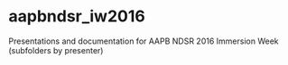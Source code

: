 # aapbndsr_iw2016

Presentations and documentation for AAPB NDSR 2016 Immersion Week (subfolders by presenter) 
